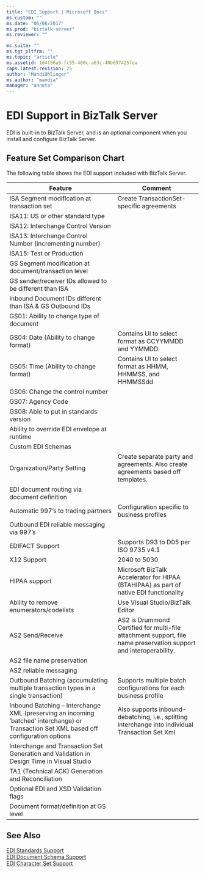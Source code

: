 ```yaml
---
title: "EDI Support | Microsoft Docs"
ms.custom: ""
ms.date: "06/08/2017"
ms.prod: "biztalk-server"
ms.reviewer: ""

ms.suite: ""
ms.tgt_pltfrm: ""
ms.topic: "article"
ms.assetid: 1d4f50a9-fc55-400c-a63c-40b697425fea
caps.latest.revision: 25
author: "MandiOhlinger"
ms.author: "mandia"
manager: "anneta"
---
```

# EDI Support in BizTalk Server
EDI is built-in to BizTalk Server, and is an optional component when you install and configure BizTalk Server. 
  
## Feature Set Comparison Chart  
 The following table shows the EDI support included with BizTalk Server.
  
|Feature|Comment|  
|---|---|
|ISA    Segment modification at transaction set| Create TransactionSet-specific agreements|  
|ISA11:    US or other standard type| |  
|ISA12:    Interchange Control Version| |  
|ISA13:    Interchange Control Number (incrementing number)| |  
|ISA15:    Test or Production| |  
|GS    Segment modification at document/transaction level| |  
|GS    sender/receiver IDs allowed to be different than ISA| |  
|Inbound    Document IDs different than ISA & GS Outbound IDs| |  
|GS01:    Ability to change type of document| |  
|GS04:    Date (Ability to change format)|Contains UI to select format as CCYYMMDD and YYMMDD|  
|GS05:    Time (Ability to change format)|Contains UI to select format as HHMM, HHMMSS, and HHMMSSdd|  
|GS06:    Change the control number| |  
|GS07:    Agency Code| |  
|GS08:    Able to put in standards version| |  
|Ability to override EDI envelope at runtime| |  
|Custom    EDI Schemas| |  
|Organization/Party Setting|Create separate party and agreements. Also create agreements based off templates.|  
|EDI    document routing via document definition| |  
|Automatic 997’s to trading partners|Configuration specific to business profiles|  
|Outbound    EDI reliable messaging via 997’s| |  
|EDIFACT    Support|Supports D93 to D05 per ISO 9735 v4.1|  
|X12    Support|2040 to 5030|  
|HIPAA support| Microsoft BizTalk Accelerator for HIPAA (BTAHIPAA) as  part of native EDI functionality|  
|Ability to remove enumerators/codelists|Use Visual Studio/BizTalk Editor|  
|AS2    Send/Receive| AS2 is Drummond Certified for multi-file attachment support, file name preservation support and interoperability.|  
|AS2 file name preservation| |  
|AS2 reliable messaging| |  
|Outbound    Batching (accumulating multiple transaction types in a single transaction)|Supports multiple batch configurations for each business profile|  
|Inbound    Batching – Interchange XML (preserving an incoming ‘batched’ interchange) or Transaction Set XML based off configuration options|Also supports inbound-debatching, i.e., splitting interchange into individual Transaction Set Xml|  
|Interchange    and Transaction Set Generation and Validation in Design Time in Visual Studio| |  
|TA1    (Technical ACK) Generation and Reconciliation| |  
|Optional    EDI and XSD Validation flags| |  
|Document    format/definition at GS level| |  
  
## See Also  
 [EDI Standards Support](../core/edi-standards-support.md)   
 [EDI Document Schema Support](../core/edi-document-schema-support.md)   
 [EDI Character Set Support](../core/edi-character-set-support.md)